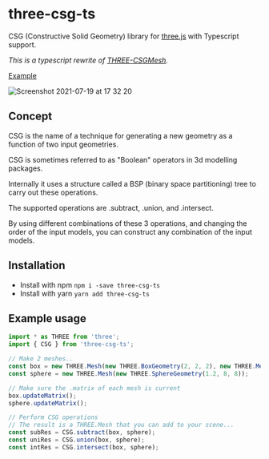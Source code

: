 # three-csg-ts

CSG (Constructive Solid Geometry) library for [three.js](https://github.com/mrdoob/three.js/) with Typescript support.

_This is a typescript rewrite of [THREE-CSGMesh](https://github.com/manthrax/THREE-CSGMesh)._

[Example](https://stackblitz.com/edit/three-csg-ts?file=index.ts)

![Screenshot 2021-07-19 at 17 32 20](https://user-images.githubusercontent.com/935782/126194933-45ac18d0-2459-4213-97d2-d46ffb67483c.png)

## Concept

CSG is the name of a technique for generating a new geometry as a function of two input geometries.

CSG is sometimes referred to as "Boolean" operators in 3d modelling packages.

Internally it uses a structure called a BSP (binary space partitioning) tree to carry out these operations.

The supported operations are .subtract, .union, and .intersect.

By using different combinations of these 3 operations, and changing the order of the input models, you can construct any combination of the input models.

## Installation

- Install with npm `npm i -save three-csg-ts`
- Install with yarn `yarn add three-csg-ts`

## Example usage

```ts
import * as THREE from 'three';
import { CSG } from 'three-csg-ts';

// Make 2 meshes..
const box = new THREE.Mesh(new THREE.BoxGeometry(2, 2, 2), new THREE.MeshNormalMaterial());
const sphere = new THREE.Mesh(new THREE.SphereGeometry(1.2, 8, 8));

// Make sure the .matrix of each mesh is current
box.updateMatrix();
sphere.updateMatrix();

// Perform CSG operations
// The result is a THREE.Mesh that you can add to your scene...
const subRes = CSG.subtract(box, sphere);
const uniRes = CSG.union(box, sphere);
const intRes = CSG.intersect(box, sphere);
```
